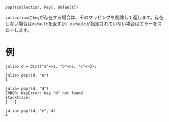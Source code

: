 ```
pop!(collection, key[, default])
```

`collection`に`key`が存在する場合は、そのマッピングを削除して返します。存在しない場合は`default`を返すか、`default`が指定されていない場合はエラーをスローします。

# 例

```jldoctest
julia> d = Dict("a"=>1, "b"=>2, "c"=>3);

julia> pop!(d, "a")
1

julia> pop!(d, "d")
ERROR: KeyError: key "d" not found
Stacktrace:
[...]

julia> pop!(d, "e", 4)
4
```
